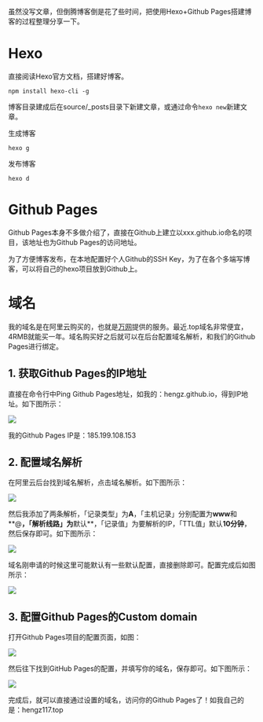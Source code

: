 虽然没写文章，但倒腾博客倒是花了些时间，把使用Hexo+Github Pages搭建博客的过程整理分享一下。



# Hexo

直接阅读Hexo官方文档，搭建好博客。

`npm install hexo-cli -g `

博客目录建成后在source/_posts目录下新建文章，或通过命令`hexo new`新建文章。

生成博客

`hexo g`

发布博客

`hexo d`





# Github Pages

Github Pages本身不多做介绍了，直接在Github上建立以xxx.github.io命名的项目，该地址也为Github Pages的访问地址。



为了方便博客发布，在本地配置好个人Github的SSH Key，为了在各个多端写博客，可以将自己的hexo项目放到Github上。



# 域名

我的域名是在阿里云购买的，也就是[万网](https://wanwang.aliyun.com/)提供的服务。最近.top域名非常便宜，4RMB就能买一年。域名购买好之后就可以在后台配置域名解析，和我们的Github Pages进行绑定。



## 1. 获取Github Pages的IP地址

直接在命令行中Ping Github Pages地址，如我的：hengz.github.io，得到IP地址。如下图所示：

![](https://i.loli.net/2018/05/12/5af6b688d7e8e.png)

我的Github Pages IP是：185.199.108.153



## 2. 配置域名解析

在阿里云后台找到域名解析，点击域名解析。如下图所示：

![](https://i.loli.net/2018/05/12/5af6b762c0555.png)

然后我添加了两条解析，「记录类型」为**A**，「主机记录」分别配置为**www**和**@**，「解析线路」为**默认**，「记录值」为要解析的IP，「TTL值」默认**10分钟**，然后保存即可。如下图所示：

![](https://i.loli.net/2018/05/12/5af6bd2905ab5.png)

域名刚申请的时候这里可能默认有一些默认配置，直接删除即可。配置完成后如图所示：

![](https://i.loli.net/2018/05/12/5af6b82dd0c31.png)



## 3. 配置Github Pages的Custom domain

打开Github Pages项目的配置页面，如图：

![](https://i.loli.net/2018/05/12/5af6bebd1101e.png)

然后往下找到GitHub Pages的配置，并填写你的域名，保存即可。如下图所示：

![](https://i.loli.net/2018/05/12/5af6bf309aa85.png)

完成后，就可以直接通过设置的域名，访问你的Github Pages了！如我自己的是：hengz117.top